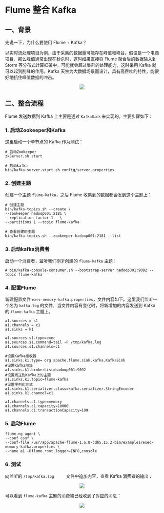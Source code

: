 # Flume 整合 Kafka

## 一、背景

先说一下，为什么要使用 Flume + Kafka？

以实时流处理项目为例，由于采集的数据量可能存在峰值和峰谷，假设是一个电商项目，那么峰值通常出现在秒杀时，这时如果直接将 Flume 聚合后的数据输入到 Storm 等分布式计算框架中，可能就会超过集群的处理能力，这时采用 Kafka 就可以起到削峰的作用。Kafka 天生为大数据场景而设计，具有高吞吐的特性，能很好地抗住峰值数据的冲击。

<div align="center"> <img  src="https://gitee.com/heibaiying/BigData-Notes/raw/master/pictures/flume-kafka.png"/> </div>



## 二、整合流程

Flume 发送数据到 Kafka 上主要是通过 `KafkaSink` 来实现的，主要步骤如下：

### 1. 启动Zookeeper和Kafka

这里启动一个单节点的 Kafka 作为测试：

```shell
# 启动Zookeeper
zkServer.sh start

# 启动kafka
bin/kafka-server-start.sh config/server.properties
```

### 2. 创建主题

创建一个主题 `flume-kafka`，之后 Flume 收集到的数据都会发到这个主题上：

```shell
# 创建主题
bin/kafka-topics.sh --create \
--zookeeper hadoop001:2181 \
--replication-factor 1   \
--partitions 1 --topic flume-kafka

# 查看创建的主题
bin/kafka-topics.sh --zookeeper hadoop001:2181 --list
```



### 3. 启动kafka消费者

启动一个消费者，监听我们刚才创建的 `flume-kafka` 主题：

```shell
# bin/kafka-console-consumer.sh --bootstrap-server hadoop001:9092 --topic flume-kafka
```



### 4. 配置Flume

新建配置文件 `exec-memory-kafka.properties`，文件内容如下。这里我们监听一个名为 `kafka.log` 的文件，当文件内容有变化时，将新增加的内容发送到 Kafka 的 `flume-kafka` 主题上。

```properties
a1.sources = s1
a1.channels = c1
a1.sinks = k1                                                                                         

a1.sources.s1.type=exec
a1.sources.s1.command=tail -F /tmp/kafka.log
a1.sources.s1.channels=c1 

#设置Kafka接收器
a1.sinks.k1.type= org.apache.flume.sink.kafka.KafkaSink
#设置Kafka地址
a1.sinks.k1.brokerList=hadoop001:9092
#设置发送到Kafka上的主题
a1.sinks.k1.topic=flume-kafka
#设置序列化方式
a1.sinks.k1.serializer.class=kafka.serializer.StringEncoder
a1.sinks.k1.channel=c1     

a1.channels.c1.type=memory
a1.channels.c1.capacity=10000
a1.channels.c1.transactionCapacity=100   
```



### 5. 启动Flume

```shell
flume-ng agent \
--conf conf \
--conf-file /usr/app/apache-flume-1.6.0-cdh5.15.2-bin/examples/exec-memory-kafka.properties \
--name a1 -Dflume.root.logger=INFO,console
```



### 6. 测试

向监听的 `/tmp/kafka.log     ` 文件中追加内容，查看 Kafka 消费者的输出：

<div align="center"> <img  src="https://gitee.com/heibaiying/BigData-Notes/raw/master/pictures/flume-kafka-01.png"/> </div>

可以看到 `flume-kafka` 主题的消费端已经收到了对应的消息：

<div align="center"> <img  src="https://gitee.com/heibaiying/BigData-Notes/raw/master/pictures/flume-kafka-2.png"/> </div>
